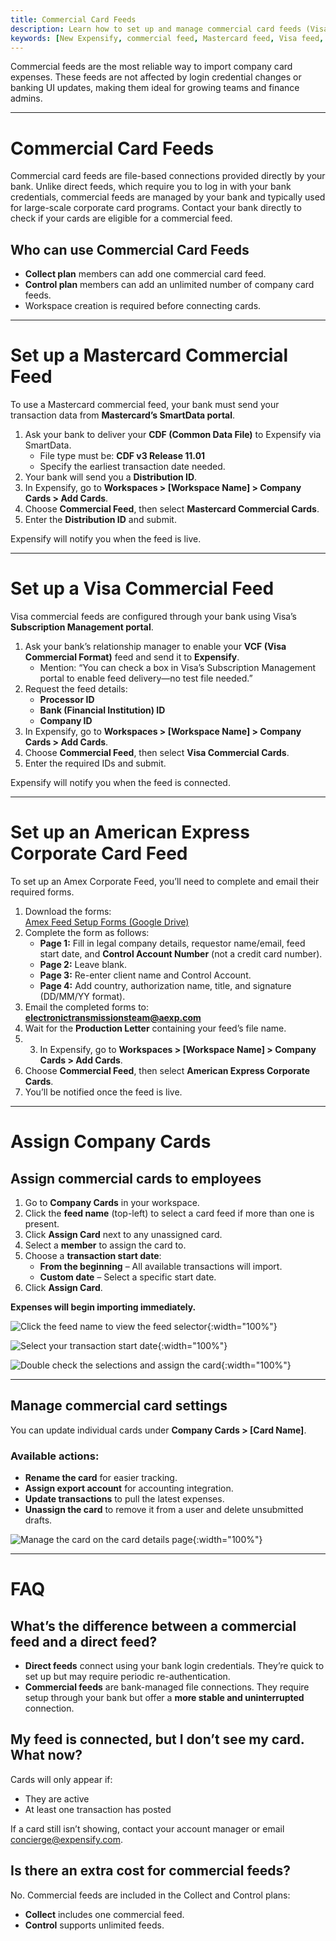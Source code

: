 ```yaml
---
title: Commercial Card Feeds
description: Learn how to set up and manage commercial card feeds (Visa, Mastercard, Amex) in Expensify.
keywords: [New Expensify, commercial feed, Mastercard feed, Visa feed, Amex feed, company cards, corporate cards, CDF, VCF, GH1025, control account]
---
```


Commercial feeds are the most reliable way to import company card expenses. These feeds are not affected by login credential changes or banking UI updates, making them ideal for growing teams and finance admins. 

---
# Commercial Card Feeds 

Commercial card feeds are file-based connections provided directly by your bank. Unlike direct feeds, which require you to log in with your bank credentials, commercial feeds are managed by your bank and typically used for large-scale corporate card programs. Contact your bank directly to check if your cards are eligible for a commercial feed.

## Who can use Commercial Card Feeds

- **Collect plan** members can add one commercial card feed.
- **Control plan** members can add an unlimited number of company card feeds.
- Workspace creation is required before connecting cards.

---

# Set up a Mastercard Commercial Feed

To use a Mastercard commercial feed, your bank must send your transaction data from **Mastercard’s SmartData portal**.

1. Ask your bank to deliver your **CDF (Common Data File)** to Expensify via SmartData.
   - File type must be: **CDF v3 Release 11.01**
   - Specify the earliest transaction date needed.
2. Your bank will send you a **Distribution ID**.
3. In Expensify, go to **Workspaces > [Workspace Name] > Company Cards > Add Cards**.
4. Choose **Commercial Feed**, then select **Mastercard Commercial Cards**.
5. Enter the **Distribution ID** and submit.

Expensify will notify you when the feed is live.

---


# Set up a Visa Commercial Feed

Visa commercial feeds are configured through your bank using Visa’s **Subscription Management portal**.

1. Ask your bank’s relationship manager to enable your **VCF (Visa Commercial Format)** feed and send it to **Expensify**.
   - Mention: “You can check a box in Visa’s Subscription Management portal to enable feed delivery—no test file needed.”
2. Request the feed details:
   - **Processor ID**
   - **Bank (Financial Institution) ID**
   - **Company ID**
3. In Expensify, go to **Workspaces > [Workspace Name] > Company Cards > Add Cards**.
4. Choose **Commercial Feed**, then select **Visa Commercial Cards**.
5. Enter the required IDs and submit.

Expensify will notify you when the feed is connected.

---

# Set up an American Express Corporate Card Feed

To set up an Amex Corporate Feed, you’ll need to complete and email their required forms.

1. Download the forms:  
   [Amex Feed Setup Forms (Google Drive)](https://drive.google.com/file/d/1zqDA_MCk06jk_fWjzx2y0r4gOyAMqKJe/view?usp=sharing)
2. Complete the form as follows:
   - **Page 1:** Fill in legal company details, requestor name/email, feed start date, and **Control Account Number** (not a credit card number).
   - **Page 2:** Leave blank.
   - **Page 3:** Re-enter client name and Control Account.
   - **Page 4:** Add country, authorization name, title, and signature (DD/MM/YY format).
3. Email the completed forms to: **electronictransmissionsteam@aexp.com**
4. Wait for the **Production Letter** containing your feed’s file name.
5. 3. In Expensify, go to **Workspaces > [Workspace Name] > Company Cards > Add Cards**.
4. Choose **Commercial Feed**, then select **American Express Corporate Cards**.
7. You’ll be notified once the feed is live.

---

# Assign Company Cards

## Assign commercial cards to employees

1. Go to **Company Cards** in your workspace.
2. Click the **feed name** (top-left) to select a card feed if more than one is present.
3. Click **Assign Card** next to any unassigned card.
4. Select a **member** to assign the card to.
5. Choose a **transaction start date**:
   - **From the beginning** – All available transactions will import.
   - **Custom date** – Select a specific start date.
6. Click **Assign Card**.

**Expenses will begin importing immediately.**

![Click the feed name to view the feed selector]({{site.url}}/assets/images/commfeed/commfeed-01-updated.png){:width="100%"}
  
![Select your transaction start date]({{site.url}}/assets/images/commfeed/commfeed-05-updated.png){:width="100%"}

![Double check the selections and assign the card]({{site.url}}/assets/images/commfeed/commfeed-06-updated.png){:width="100%"}

---

## Manage commercial card settings

You can update individual cards under **Company Cards > [Card Name]**.

### Available actions:
- **Rename the card** for easier tracking.
- **Assign export account** for accounting integration.
- **Update transactions** to pull the latest expenses.
- **Unassign the card** to remove it from a user and delete unsubmitted drafts.

![Manage the card on the card details page]({{site.url}}/assets/images/commfeed/commfeed-07-updated.png){:width="100%"}

---

# FAQ

## What’s the difference between a commercial feed and a direct feed?

- **Direct feeds** connect using your bank login credentials. They’re quick to set up but may require periodic re-authentication.
- **Commercial feeds** are bank-managed file connections. They require setup through your bank but offer a **more stable and uninterrupted** connection.

## My feed is connected, but I don’t see my card. What now?

Cards will only appear if:
- They are active
- At least one transaction has posted

If a card still isn’t showing, contact your account manager or email [concierge@expensify.com](mailto:concierge@expensify.com).

## Is there an extra cost for commercial feeds?

No. Commercial feeds are included in the Collect and Control plans:
- **Collect** includes one commercial feed.
- **Control** supports unlimited feeds.
